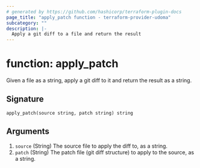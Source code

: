 ```yaml
---
# generated by https://github.com/hashicorp/terraform-plugin-docs
page_title: "apply_patch function - terraform-provider-udoma"
subcategory: ""
description: |-
  Apply a git diff to a file and return the result
---
```


# function: apply_patch

Given a file as a string, apply a git diff to it and return the result as a string.



## Signature

<!-- signature generated by tfplugindocs -->
```text
apply_patch(source string, patch string) string
```

## Arguments

<!-- arguments generated by tfplugindocs -->
1. `source` (String) The source file to apply the diff to, as a string.
1. `patch` (String) The patch file (git diff structure) to apply to the source, as a string.

